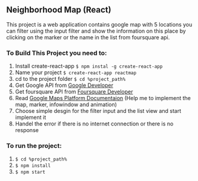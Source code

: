## Neighborhood Map (React)
This project is a web application contains google map with 5 locations you can filter using the input filter and show the information on this place by clicking on the marker or the name in the list from foursquare api.

### To Build This Project you need to:
1. Install create-react-app 
    `$ npm instal -g create-react-app`
2. Name your project 
    `$ create-react-app reactmap`
3. cd to the project folder 
    `$ cd %project_path%`
4. Get Google API from [Google Developer](https://cloud.google.com/maps-platform/)
5. Get foursquare API from [Foursquare Developer](https://developer.foursquare.com/)
6. Read [Google Maps Platform Documentaion](https://developers.google.com/maps/documentation/javascript/examples/)
    (Help me to implement the map, marker, infowindow and animation)
7. Choose simple desgin for the filter input and the list view and start implement it
8. Handel the error if there is no internet connection or there is no response

### To run the project:
1. `$ cd %project_path%`
2. `$ npm install`
3. `$ npm start`



